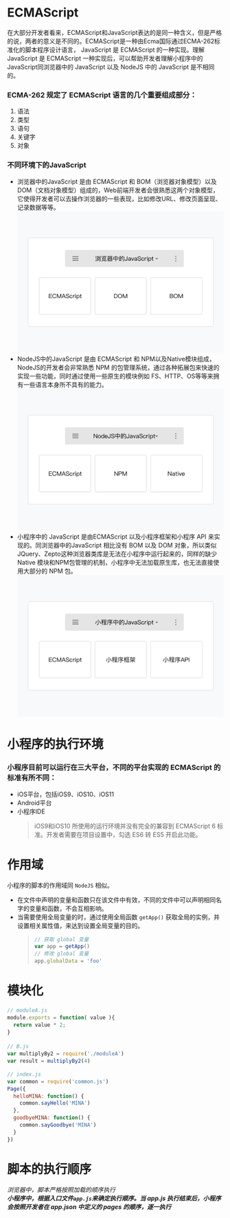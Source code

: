 # ECMAScript
在大部分开发者看来，ECMAScript和JavaScript表达的是同一种含义，但是严格的说，两者的意义是不同的。ECMAScript是一种由Ecma国际通过ECMA-262标准化的脚本程序设计语言， JavaScript 是 ECMAScript 的一种实现。理解 JavaScript 是 ECMAScript 一种实现后，可以帮助开发者理解小程序中的 JavaScript同浏览器中的 JavaScript 以及 NodeJS 中的 JavaScript 是不相同的。

### ECMA-262 规定了 ECMAScript 语言的几个重要组成部分：  
1. 语法
2. 类型 
3. 语句
4. 关键字
5. 对象

### 不同环境下的JavaScript
- 浏览器中的JavaScript 是由 ECMAScript 和 BOM（浏览器对象模型）以及 DOM（文档对象模型）组成的，Web前端开发者会很熟悉这两个对象模型，它使得开发者可以去操作浏览器的一些表现，比如修改URL、修改页面呈现、记录数据等等。
![](./images/js_browser.png)
- NodeJS中的JavaScript 是由 ECMAScript 和 NPM以及Native模块组成，NodeJS的开发者会非常熟悉 NPM 的包管理系统，通过各种拓展包来快速的实现一些功能，同时通过使用一些原生的模块例如 FS、HTTP、OS等等来拥有一些语言本身所不具有的能力。
![](./images/js_nodejs.png)
- 小程序中的 JavaScript 是由ECMAScript 以及小程序框架和小程序 API 来实现的。同浏览器中的JavaScript 相比没有 BOM 以及 DOM 对象，所以类似 JQuery、Zepto这种浏览器类库是无法在小程序中运行起来的，同样的缺少 Native 模块和NPM包管理的机制，小程序中无法加载原生库，也无法直接使用大部分的 NPM 包。
![](./images/js_mp.png)

# 小程序的执行环境

### 小程序目前可以运行在三大平台，不同的平台实现的 ECMAScript 的标准有所不同：
- iOS平台，包括iOS9、iOS10、iOS11
- Android平台
- 小程序IDE
  > iOS9和iOS10 所使用的运行环境并没有完全的兼容到 ECMAScript 6 标准。开发者需要在项目设置中，勾选 ES6 转 ES5 开启此功能。


# 作用域
小程序的脚本的作用域同 `NodeJS` 相似。
- 在文件中声明的变量和函数只在该文件中有效，不同的文件中可以声明相同名字的变量和函数，不会互相影响。
- 当需要使用全局变量的时，通过使用全局函数 `getApp()` 获取全局的实例，并设置相关属性值，来达到设置全局变量的目的。
  > ```js
  > // 获取 global 变量
  > var app = getApp()
  > // 修改 global 变量
  > app.globalData = 'foo' 
  >```



# 模块化
```js
// moduleA.js
module.exports = function( value ){
  return value * 2;
}

// B.js
var multiplyBy2 = require('./moduleA')
var result = multiplyBy2(4)
```

```js
// index.js
var common = require('common.js')
Page({
  helloMINA: function() {
    common.sayHello('MINA')
  },
  goodbyeMINA: function() {
    common.sayGoodbye('MINA')
  }
})
```

# 脚本的执行顺序
 _浏览器中，脚本严格按照加载的顺序执行_  
 ___小程序中，根据入口文件`app.js`来确定执行顺序。当 app.js 执行结束后，小程序会按照开发者在 app.json 中定义的 pages 的顺序，逐一执行___


